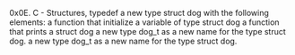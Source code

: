 0x0E. C - Structures, typedef
a new type struct dog with the following elements:
a function that initialize a variable of type struct dog
a function that prints a struct dog
a new type dog_t as a new name for the type struct dog.
a new type dog_t as a new name for the type struct dog.